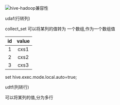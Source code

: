 

![hive-hadoop兼容性](D:\note\assets\hive-hadoop兼容性.png)

udaf(行转列)

collect_set  可以将某列的值转为 一个数组,作为一个数组值

|  id  | value |
| :--: | :---: |
|  1   | cxs1  |
|  2   | cxs2  |
|  3   | cxs3  |



set hive.exec.mode.local.auto=true;



udtf(列转行)

可以将某列的值,分为多行





